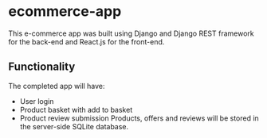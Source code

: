# ecommerce-app
This e-commerce app was built using Django and Django REST framework for the back-end and React.js for the front-end.

## Functionality
The completed app will have:
- User login
- Product basket with add to basket
- Product review submission
Products, offers and reviews will be stored in the server-side SQLite database.
